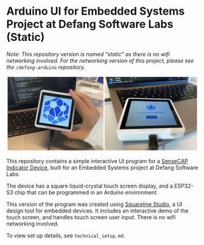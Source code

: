# Arduino UI for Embedded Systems Project at Defang Software Labs (Static)
*Note: This repository version is named "static" as there is no wifi networking involved. For the networking version of this project, please see the `/defang-arduino` repository.*

![project image](./images/static.png)

This repository contains a simple interactive UI program for a [SenseCAP Indicator Device](https://wiki.seeedstudio.com/Sensor/SenseCAP/SenseCAP_Indicator/Get_started_with_SenseCAP_Indicator/), built for an Embedded Systems project at Defang Software Labs.

The device has a square liquid-crystal touch screen display, and a ESP32-S3 chip that can be programmed in an Arduino environment.

This version of the program was created using [Squareline Studio](https://squareline.io/), a UI design tool for embedded devices.  It includes an interactive demo of the touch screen, and handles touch screen user input. There is no wifi networking involved. 

To view set up details, see `technical_setup.md`.

